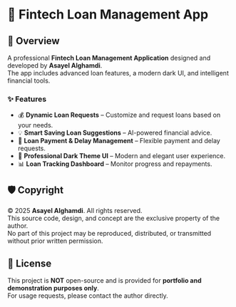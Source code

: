 # 📱 Fintech Loan Management App

## 📌 Overview
A professional **Fintech Loan Management Application** designed and developed by **Asayel Alghamdi**.  
The app includes advanced loan features, a modern dark UI, and intelligent financial tools.

### ✨ Features
- 💰 **Dynamic Loan Requests** – Customize and request loans based on your needs.
- 💡 **Smart Saving Loan Suggestions** – AI-powered financial advice.
- 📅 **Loan Payment & Delay Management** – Flexible payment and delay requests.
- 🎨 **Professional Dark Theme UI** – Modern and elegant user experience.
- 📊 **Loan Tracking Dashboard** – Monitor progress and repayments.

## 🛡️ Copyright
© 2025 **Asayel Alghamdi**. All rights reserved.  
This source code, design, and concept are the exclusive property of the author.  
No part of this project may be reproduced, distributed, or transmitted without prior written permission.

## 📜 License
This project is **NOT** open-source and is provided for **portfolio and demonstration purposes only**.  
For usage requests, please contact the author directly.
